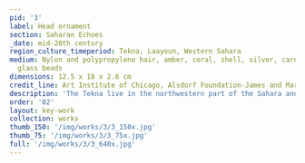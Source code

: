 ```yaml
---
pid: '3'
label: Head ornament
section: Saharan Echoes
_date: mid-20th century
region_culture_timeperiod: Tekna, Laayoun, Western Sahara
medium: Nylon and polypropylene hair, amber, coral, shell, silver, carnelian, and
  glass beads
dimensions: 12.5 x 18 x 2.6 cm
credit_line: Art Institute of Chicago, Alsdorf Foundation-James and Marilynn Alsdorf Acquisition Fund, 2009.574. Photograph courtesy of The Art Institute of Chicago/Art Resource, NY
description: 'The Tekna live in the northwestern part of the Sahara and are descended from local Imazighen and Arabs who immigrated to the region between the fifteenth and seventeenth century. This Tekna headdress is made of braided and knotted synthetic hair, though in the past the hairs of a horse’s tail would have been used. Horses as well as the glass, silver, coral, shell, and hardstone beads that are used to the headdress harken back to the medieval circulation of these valued materials, exemplifying how the legacy of the past continues to impact the present.'
order: '02'
layout: key-work
collection: works
thumb_150: '/img/works/3/3_150x.jpg'
thumb_75: '/img/works/3/3_75x.jpg'
full: '/img/works/3/3_640x.jpg'
---
```

